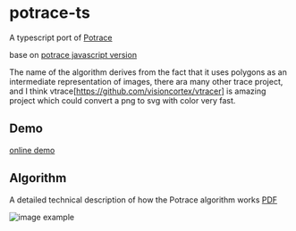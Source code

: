 # potrace-ts

A typescript port of [Potrace](http://potrace.sourceforge.net)

base on [potrace javascript version](https://github.com/kilobtye/potrace)

The name of the algorithm derives from the fact that it uses
polygons as an intermediate representation of images, there ara many other trace project, and I think vtrace[https://github.com/visioncortex/vtracer] is amazing project which could convert a png to svg with color very fast.

## Demo

[online demo](http://kilobtye.github.io/potrace/)

## Algorithm

A detailed technical description of how the Potrace algorithm works [PDF](https://potrace.sourceforge.net/potrace.pdf)

![image example](https://images.cnblogs.com/cnblogs_com/v-miclin/263128/o_image17.png)
